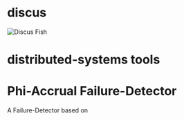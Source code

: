 # discus
![Discus Fish](https://s-media-cache-ak0.pinimg.com/736x/40/e5/21/40e52172b913bf9dab1b3ef56d97a0e0.jpg)

# distributed-systems tools

# Phi-Accrual Failure-Detector
A Failure-Detector based on
